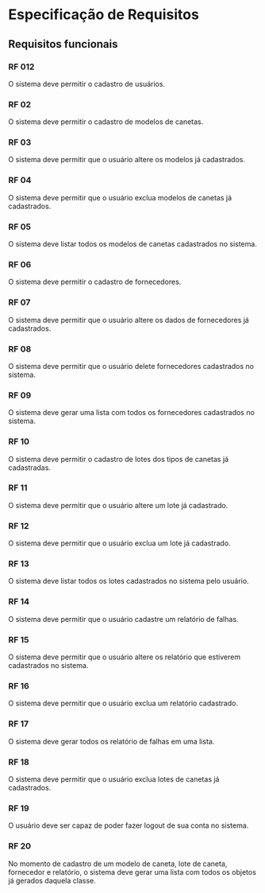 # Especificação de Requisitos

## Requisitos funcionais

### RF 012

O sistema deve permitir o cadastro de usuários.

### RF 02

O sistema deve permitir o cadastro de modelos de canetas.

### RF 03

O sistema deve permitir que o usuário altere os modelos já cadastrados.

### RF 04

O sistema deve permitir que o usuário exclua modelos de canetas já cadastrados.

### RF 05

O sistema deve listar todos os modelos de canetas cadastrados no sistema.

### RF 06

O sistema deve permitir o cadastro de fornecedores.

### RF 07

O sistema deve permitir que o usuário altere os dados de fornecedores já cadastrados.

### RF 08

O sistema deve permitir que o usuário delete fornecedores cadastrados no sistema.

### RF 09

O sistema deve gerar uma lista com todos os fornecedores cadastrados no sistema.

### RF 10

O sistema deve permitir o cadastro de lotes dos tipos de canetas já cadastradas.

### RF 11

O sistema deve permitir que o usuário altere um lote já cadastrado.

### RF 12

O sistema deve permitir que o usuário exclua um lote já cadastrado.

### RF 13

O sistema deve listar todos os lotes cadastrados no sistema pelo usuário.

### RF 14

O sistema deve permitir que o usuário cadastre um relatório de falhas.

### RF 15

O sistema deve permitir que o usuário altere os relatório que estiverem cadastrados no sistema.

### RF 16

O sistema deve permitir que o usuário exclua um relatório cadastrado.

### RF 17

O sistema deve gerar todos os relatório de falhas em uma lista.

### RF 18

O sistema deve permitir que o usuário exclua lotes de canetas já cadastrados.

### RF 19

O usuário deve ser capaz de poder fazer logout de sua conta no sistema.

### RF 20

No momento de cadastro de um modelo de caneta, lote de caneta, fornecedor e relatório, o sistema deve gerar uma lista com todos os objetos já gerados daquela classe.

